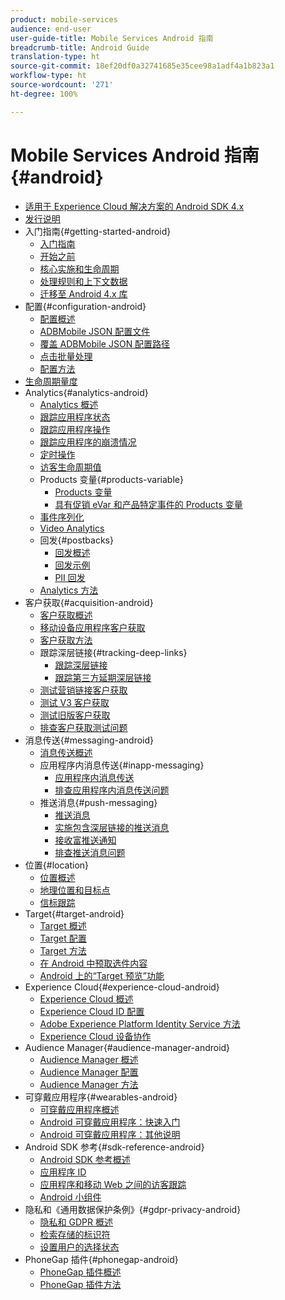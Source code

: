 ```yaml
---
product: mobile-services
audience: end-user
user-guide-title: Mobile Services Android 指南
breadcrumb-title: Android Guide
translation-type: ht
source-git-commit: 18ef20df0a32741685e35cee98a1adf4a1b823a1
workflow-type: ht
source-wordcount: '271'
ht-degree: 100%

---
```



# Mobile Services Android 指南{#android}

+ [适用于 Experience Cloud 解决方案的 Android SDK 4.x](overview.md)
+ [发行说明](rel-notes.md)
+ 入门指南{#getting-started-android}
   + [入门指南](getting-started/getting-started.md)
   + [开始之前](getting-started/requirements.md)
   + [核心实施和生命周期](getting-started/dev-qs.md)
   + [处理规则和上下文数据](getting-started/proc-rules.md)
   + [迁移至 Android 4.x 库](getting-started/migration-v3.md)
+ 配置{#configuration-android}
   + [配置概述](configuration/configuration.md)
   + [ADBMobile JSON 配置文件](configuration/json-config/json-config.md)
   + [覆盖 ADBMobile JSON 配置路径](configuration/json-config/json-config-remote.md)
   + [点击批量处理](configuration/hit-batching.md)
   + [配置方法](configuration/methods.md)
+ [生命周期量度](metrics.md)
+ Analytics{#analytics-android}
   + [Analytics 概述](analytics-main/analytics-main.md)
   + [跟踪应用程序状态](analytics-main/states.md)
   + [跟踪应用程序操作](analytics-main/actions.md)
   + [跟踪应用程序的崩溃情况](analytics-main/crashes.md)
   + [定时操作](analytics-main/timed-actions.md)
   + [访客生命周期值](analytics-main/lifetime-value.md)
   + Products 变量{#products-variable}
      + [Products 变量](analytics-main/products/products.md)
      + [具有促销 eVar 和产品特定事件的 Products 变量](analytics-main/products/products-variable-evars-events.md)
   + [事件序列化](analytics-main/event-serialization.md)
   + [Video Analytics](analytics-main/video-qs.md)
   + 回发{#postbacks}
      + [回发概述](analytics-main/postbacks/postbacks.md)
      + [回发示例](analytics-main/postbacks/postback-example.md)
      + [PII 回发](analytics-main/postbacks/c-pii-postbacks.md)
   + [Analytics 方法](analytics-main/analytics-methods.md)
+ 客户获取{#acquisition-android}
   + [客户获取概述](acquisition-main/acquisition-main-android.md)
   + [移动设备应用程序客户获取](acquisition-main/acquisition.md)
   + [客户获取方法](acquisition-main/acquisition-methods.md)
   + 跟踪深层链接{#tracking-deep-links}
      + [跟踪深层链接](acquisition-main/tracking-deep-links/tracking-deep-links.md)
      + [跟踪第三方延期深层链接](acquisition-main/tracking-deep-links/c-tracking-3rd-party-deferred-deep-links.md)
   + [测试营销链接客户获取](acquisition-main/t-testing-marketing-link-acquisition.md)
   + [测试 V3 客户获取](acquisition-main/t-testing-version-3-acquisition.md)
   + [测试旧版客户获取](acquisition-main/t-testing-acquisition.md)
   + [排查客户获取测试问题](acquisition-main/troubleshoot-acquisition-testing.md)
+ 消息传送{#messaging-android}
   + [消息传送概述](messaging-main/messaging-main-android.md)
   + 应用程序内消息传送{#inapp-messaging}
      + [应用程序内消息传送](messaging-main/messaging/messaging.md)
      + [排查应用程序内消息传送问题](messaging-main/messaging/in-apps-ts.md)
   + 推送消息{#push-messaging}
      + [推送消息](messaging-main/push-messaging/push-messaging.md)
      + [实施包含深层链接的推送消息](messaging-main/push-messaging/t-mob-impl-push-deeplinking-android-4x.md)
      + [接收富推送通知](messaging-main/push-messaging/c-set-up-rich-push-notif-android.md)
      + [排查推送消息问题](messaging-main/push-messaging/c-troubleshooting-push-messaging.md)
+ 位置{#location}
   + [位置概述](location/location.md)
   + [地理位置和目标点](location/geo-poi.md)
   + [信标跟踪](location/beacon.md)
+ Target{#target-android}
   + [Target 概述](target-main/target-main.md)
   + [Target 配置](target-main/target.md)
   + [Target 方法](target-main/c-target-methods.md)
   + [在 Android 中预取选件内容](target-main/c-mob-target-prefetch-android.md)
   + [Android 上的“Target 预览”功能](target-main/c-mob-target-preview-android.md)
+ Experience Cloud{#experience-cloud-android}
   + [Experience Cloud 概述](c-marketing-cloud/c-marketing-cloud.md)
   + [Experience Cloud ID 配置](c-marketing-cloud/mcvid.md)
   + [Adobe Experience Platform Identity Service 方法](c-marketing-cloud/mc-methods.md)
   + [Experience Cloud 设备协作](c-marketing-cloud/t-mob-mc-device-coop-android-.md)
+ Audience Manager{#audience-manager-android}
   + [Audience Manager 概述](audience-manager/audience-manager.md)
   + [Audience Manager 配置](audience-manager/audiencemgmt.md)
   + [Audience Manager 方法](audience-manager/c-audience-manager-methods.md)
+ 可穿戴应用程序{#wearables-android}
   + [可穿戴应用程序概述](wearables/wearables.md)
   + [Android 可穿戴应用程序：快速入门](wearables/android-wearable.md)
   + [Android 可穿戴应用程序：其他说明](wearables/c-android-wearables--additional-notes.md)
+ Android SDK 参考{#sdk-reference-android}
   + [Android SDK 参考概述](/help/android/reference/reference.md)
   + [应用程序 ID](/help/android/reference/app-ids.md)
   + [应用程序和移动 Web 之间的访客跟踪](/help/android/reference/hybrid-app.md)
   + [Android 小组件](/help/android/reference/widgets.md)
+ 隐私和《通用数据保护条例》{#gdpr-privacy-android}
   + [隐私和 GDPR 概述](c-mob-privacy-gdpr-android/c-mob-privacy-gdpr-android.md)
   + [检索存储的标识符](c-mob-privacy-gdpr-android/c-mob-gdpr-ret-stored-ids-android.md)
   + [设置用户的选择状态](c-mob-privacy-gdpr-android/privacy.md)
+ PhoneGap 插件{#phonegap-android}
   + [PhoneGap 插件概述](phonegap/phonegap.md)
   + [PhoneGap 插件方法](phonegap/phonegap-methods.md)
